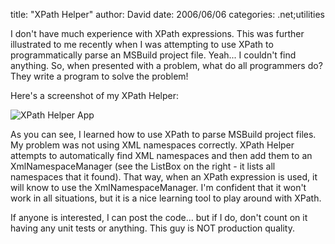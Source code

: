 
title: "XPath Helper"
author: David
date: 2006/06/06
categories: .net;utilities

I don't have much experience with XPath expressions. This was further illustrated to me recently when I was attempting to use XPath to programmatically parse an MSBuild project file. Yeah... I couldn't find anything. So, when presented with a problem, what do all programmers do? They write a program to solve the problem!

Here's a screenshot of my XPath Helper:

![XPath Helper App](http://www.mohundro.com/blog/content/binary/2006-06-06-XPathHelper.png)

As you can see, I learned how to use XPath to parse MSBuild project files. My problem was not using XML namespaces correctly. XPath Helper attempts to automatically find XML namespaces and then add them to an XmlNamespaceManager (see the ListBox on the right - it lists all namespaces that it found). That way, when an XPath expression is used, it will know to use the XmlNamespaceManager. I'm confident that it won't work in all situations, but it is a nice learning tool to play around with XPath.

If anyone is interested, I can post the code... but if I do, don't count on it having any unit tests or anything. This guy is NOT production quality.

